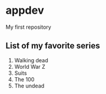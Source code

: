 # appdev
My first repository
## List of my favorite series
1. Walking dead
2. World War Z
3. Suits
4. The 100
5. The undead
